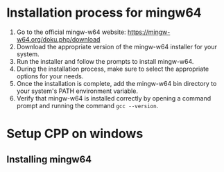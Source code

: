 # Installation process for mingw64

1. Go to the official mingw-w64 website: https://mingw-w64.org/doku.php/download
2. Download the appropriate version of the mingw-w64 installer for your system.
3. Run the installer and follow the prompts to install mingw-w64.
4. During the installation process, make sure to select the appropriate options for your needs.
5. Once the installation is complete, add the mingw-w64 bin directory to your system's PATH environment variable.
6. Verify that mingw-w64 is installed correctly by opening a command prompt and running the command `gcc --version`.
# Setup CPP on windows

## Installing mingw64

